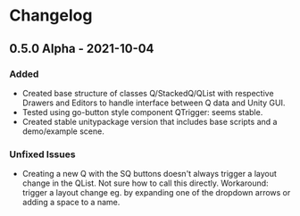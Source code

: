 # Changelog

## 0.5.0 Alpha - 2021-10-04
### Added
- Created base structure of classes Q/StackedQ/QList with respective Drawers and Editors to handle interface between Q data and Unity GUI.
- Tested using go-button style component QTrigger: seems stable.
- Created stable unitypackage version that includes base scripts and a demo/example scene.

### Unfixed Issues
- Creating a new Q with the SQ buttons doesn't always trigger a layout change in the QList. Not sure how to call this directly. Workaround: trigger a layout change eg. by expanding one of the dropdown arrows or adding a space to a name.



